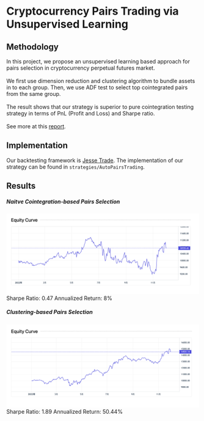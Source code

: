 # Cryptocurrency Pairs Trading via Unsupervised Learning

## Methodology
In this project, we propose an unsupervised learning based approach for pairs selection in cryptocurrency perpetual futures market. <br/> <br/>
We first use dimension reduction and clustering algorithm to bundle assets in to each group.
Then, we use ADF test to select top cointegrated pairs from the same group. <br/> <br/>
The result shows that our strategy is superior to pure cointegration testing strategy in terms of PnL (Profit and Loss) and Sharpe ratio. <br/> <br/>
See more at this [report](https://www.notion.so/Cryptocurrency-Pairs-Trading-via-Unsupervised-Learning-140a1a27de774f19847eba8ee200ffde).
## Implementation
Our backtesting framework is [Jesse Trade](https://jesse.trade/). The implementation of our strategy can be found in `strategies/AutoPairsTrading`.
## Results
##### Naitve Cointegration-based Pairs Selection
![Untitled](https://raw.githubusercontent.com/jinczing/crypto-pairs-trader/master/naive.png)
Sharpe Ratio: 0.47 Annualized Return: 8%
##### Clustering-based Pairs Selection
![Untitled](https://raw.githubusercontent.com/jinczing/crypto-pairs-trader/master/clustering.png)
Sharpe Ratio: 1.89 Annualized Return: 50.44%
